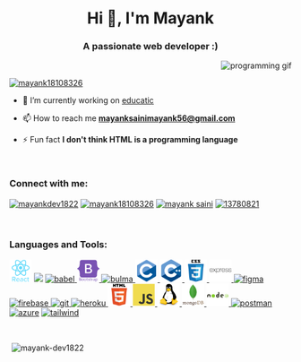 <h1 align="center">Hi 👋, I'm Mayank</h1>
<h3 align="center">A passionate web developer :)</h3>


 <p>&nbsp;<img alt="programming gif" align="right" src="https://institute.careerguide.com/wp-content/uploads/2020/10/e426702edf874b181aced1e2fa5c6cde.gif" /></p> 
 
<p align="left"> <a href="https://twitter.com/mayank18108326" target="blank"><img src="https://img.shields.io/twitter/follow/mayank18108326?logo=twitter&style=for-the-badge" alt="mayank18108326" /></a> </p>

- 🔭 I’m currently working on [educatic](https://github.com/social-experiments/educatic/tree/mayank/ui_changes)

- 📫 How to reach me **mayanksainimayank56@gmail.com**

- ⚡ Fun fact **I don't think HTML is a programming language**

        

<br>

<h3 align="left">Connect with me:</h3>
<p align="left">
<a href="https://dev.to/mayankdev1822" target="blank"><img align="center" src="https://cdn.jsdelivr.net/npm/simple-icons@3.0.1/icons/dev-dot-to.svg" alt="mayankdev1822" height="30" width="40" /></a>
<a href="https://twitter.com/mayank18108326" target="blank"><img align="center" src="https://raw.githubusercontent.com/rahuldkjain/github-profile-readme-generator/master/src/images/icons/Social/twitter.svg" alt="mayank18108326" height="30" width="40" /></a>
<a href="https://linkedin.com/in/mayank saini" target="blank"><img align="center" src="https://raw.githubusercontent.com/rahuldkjain/github-profile-readme-generator/master/src/images/icons/Social/linked-in-alt.svg" alt="mayank saini" height="30" width="40" /></a>
<a href="https://stackoverflow.com/users/13780821" target="blank"><img align="center" src="https://raw.githubusercontent.com/rahuldkjain/github-profile-readme-generator/master/src/images/icons/Social/stack-overflow.svg" alt="13780821" height="30" width="40" /></a>
</p>

<br>
<h3 align="left">Languages and Tools:</h3>
<p align="left"> <a href="https://reactjs.org/" target="_blank"> <img src="https://raw.githubusercontent.com/devicons/devicon/master/icons/react/react-original-wordmark.svg" alt="react" width="40" height="40"/></a> <a href="https://reactjs.org/" target="_blank"> <img src="https://cdn.jsdelivr.net/gh/devicons/devicon/icons/angularjs/angularjs-original.svg" /></a> <a href="https://babeljs.io/" target="_blank"> <img src="https://www.vectorlogo.zone/logos/babeljs/babeljs-icon.svg" alt="babel" width="40" height="40"/> </a> <a href="https://getbootstrap.com" target="_blank"> <img src="https://raw.githubusercontent.com/devicons/devicon/master/icons/bootstrap/bootstrap-plain-wordmark.svg" alt="bootstrap" width="40" height="40"/> </a> <a href="https://bulma.io/" target="_blank"> <img src="https://raw.githubusercontent.com/gilbarbara/logos/804dc257b59e144eaca5bc6ffd16949752c6f789/logos/bulma.svg" alt="bulma" width="40" height="40"/> </a> <a href="https://www.cprogramming.com/" target="_blank"> <img src="https://raw.githubusercontent.com/devicons/devicon/master/icons/c/c-original.svg" alt="c" width="40" height="40"/> </a> <a href="https://www.w3schools.com/cpp/" target="_blank"> <img src="https://raw.githubusercontent.com/devicons/devicon/master/icons/cplusplus/cplusplus-original.svg" alt="cplusplus" width="40" height="40"/> </a> <a href="https://www.w3schools.com/css/" target="_blank"> <img src="https://raw.githubusercontent.com/devicons/devicon/master/icons/css3/css3-original-wordmark.svg" alt="css3" width="40" height="40"/> </a> <a href="https://expressjs.com" target="_blank"> <img src="https://raw.githubusercontent.com/devicons/devicon/master/icons/express/express-original-wordmark.svg" alt="express" width="40" height="40"/> </a> <a href="https://www.figma.com/" target="_blank"> <img src="https://www.vectorlogo.zone/logos/figma/figma-icon.svg" alt="figma" width="40" height="40"/> </a> <a href="https://firebase.google.com/" target="_blank"> <img src="https://www.vectorlogo.zone/logos/firebase/firebase-icon.svg" alt="firebase" width="40" height="40"/> </a> <a href="https://git-scm.com/" target="_blank"> <img src="https://www.vectorlogo.zone/logos/git-scm/git-scm-icon.svg" alt="git" width="40" height="40"/> </a> <a href="https://heroku.com" target="_blank"> <img src="https://www.vectorlogo.zone/logos/heroku/heroku-icon.svg" alt="heroku" width="40" height="40"/> </a> <a href="https://www.w3.org/html/" target="_blank"> <img src="https://raw.githubusercontent.com/devicons/devicon/master/icons/html5/html5-original-wordmark.svg" alt="html5" width="40" height="40"/> </a> <a href="https://developer.mozilla.org/en-US/docs/Web/JavaScript" target="_blank"> <img src="https://raw.githubusercontent.com/devicons/devicon/master/icons/javascript/javascript-original.svg" alt="javascript" width="40" height="40"/> </a> <a href="https://www.linux.org/" target="_blank"> <img src="https://raw.githubusercontent.com/devicons/devicon/master/icons/linux/linux-original.svg" alt="linux" width="40" height="40"/> </a> <a href="https://www.mongodb.com/" target="_blank"> <img src="https://raw.githubusercontent.com/devicons/devicon/master/icons/mongodb/mongodb-original-wordmark.svg" alt="mongodb" width="40" height="40"/> </a> <a href="https://nodejs.org" target="_blank"> <img src="https://raw.githubusercontent.com/devicons/devicon/master/icons/nodejs/nodejs-original-wordmark.svg" alt="nodejs" width="40" height="40"/> </a> <a href="https://postman.com" target="_blank"> <img src="https://www.vectorlogo.zone/logos/getpostman/getpostman-icon.svg" alt="postman" width="40" height="40"/> </a> <a href="https://azure.microsoft.com/en-in/" target="_blank"> <img src="https://www.vectorlogo.zone/logos/microsoft_azure/microsoft_azure-icon.svg" alt="azure" width="40" height="40"/></a> <a href="https://tailwindcss.com/" target="_blank"> <img src="https://www.vectorlogo.zone/logos/tailwindcss/tailwindcss-icon.svg" alt="tailwind" width="40" height="40"/> </a> </p>

<br>

<p>&nbsp;<img align="center" src="https://my-github-stats-ten.vercel.app/api?username=mayank-dev1822&show_icons=true&theme=tokyonight&title_color=e04efd&text_color=3eeade&locale=en" alt="mayank-dev1822" /></p>
